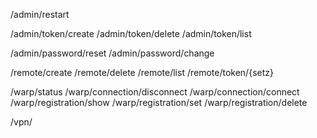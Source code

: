 


/admin/restart

/admin/token/create
/admin/token/delete
/admin/token/list

/admin/password/reset
/admin/password/change

/remote/create
/remote/delete
/remote/list
/remote/token/{setz}

/warp/status
/warp/connection/disconnect
/warp/connection/connect
/warp/registration/show
/warp/registration/set
/warp/registration/delete

/vpn/










